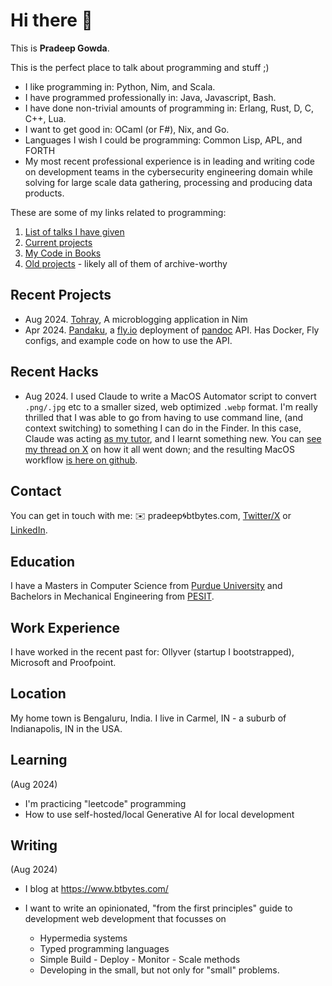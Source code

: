 # Hi there 👋

This is **Pradeep Gowda**.

This is the perfect place to talk about programming and stuff ;)

- I like programming in: Python, Nim, and Scala.
- I have programmed professionally in: Java, Javascript, Bash.
- I have done non-trivial amounts of programming in: Erlang, Rust, D, C, C++, Lua.
- I want to get good in: OCaml (or F#), Nix, and Go.
- Languages I wish I could be programming: Common Lisp, APL, and FORTH
- My most recent professional experience is in leading and writing code on development teams in the cybersecurity engineering domain while solving for large scale data gathering, processing and producing data products.

These are some of my links related to programming:

1. [List of talks I have given](https://www.btbytes.com/talks.html)
1. [Current projects](https://github.com/btbytes)
1. [My Code in Books](https://www.btbytes.com/posts/2020-05-07-02-code-in-books.html)
1. [Old projects](https://v1.pradeepgowda.com/projects/) - likely all of them of archive-worthy

## Recent Projects

- Aug 2024. [Tohray](https://github.com/btbytes/tohray), A microblogging application in Nim
- Apr 2024. [Pandaku](https://github.com/btbytes/pandaku), a [fly.io](https://fly.io) deployment of [pandoc](https://pandoc.org) API. Has Docker, Fly configs, and example code on how to use the API.

## Recent Hacks

- Aug 2024. I used Claude to write a MacOS Automator script to convert `.png/.jpg` etc to a smaller sized, web optimized `.webp`
format. I'm really thrilled that I was able to go from having to use command line, (and context switching)
to something I can do in the Finder. In this case, Claude was acting [as my tutor](https://www.btbytes.com/posts/use-of-llms-for-programming.html), and I learnt something new.
You can [see my thread on X](https://x.com/btbytes/status/1821729486913626476) on how it all went down; and the resulting MacOS workflow [is here on github](https://github.com/btbytes/Convert-To-WebP-Workflow).

## Contact

You can get in touch with me: ✉️ pradeep🌀btbytes.com, [Twitter/X](https://x.com/btbytes) or [LinkedIn](https://linkedin.com/in/btbytes).

## Education

I have a Masters in Computer Science from [Purdue University](https://www.purdue.edu) and Bachelors in Mechanical Engineering from [PESIT](https://pes.edu).

## Work Experience

I have worked in the recent past for: Ollyver (startup I bootstrapped), Microsoft and Proofpoint.

## Location

My home town is Bengaluru, India. I live in Carmel, IN - a suburb of Indianapolis, IN in the USA.

## Learning

(Aug 2024)

- I'm practicing "leetcode" programming
- How to use self-hosted/local Generative AI for local development


## Writing

(Aug 2024)

- I blog at <https://www.btbytes.com/>
- I want to write an opinionated, "from the first principles" guide to development web development that focusses on

  - Hypermedia systems
  - Typed programming languages
  - Simple Build - Deploy - Monitor - Scale methods
  - Developing in the small, but not only for "small" problems.
